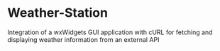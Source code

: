 # Weather-Station
Integration of a wxWidgets GUI application with cURL for fetching and displaying weather information from an external API
